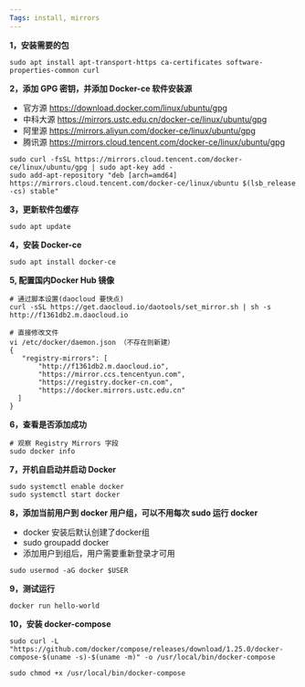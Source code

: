 ```yaml
---
Tags: install, mirrors
---
```

**1，安装需要的包**
```
sudo apt install apt-transport-https ca-certificates software-properties-common curl
```

**2，添加 GPG 密钥，并添加 Docker-ce 软件安装源**
* 官方源 https://download.docker.com/linux/ubuntu/gpg
* 中科大源 https://mirrors.ustc.edu.cn/docker-ce/linux/ubuntu/gpg
* 阿里源 https://mirrors.aliyun.com/docker-ce/linux/ubuntu/gpg
* 腾讯源 https://mirrors.cloud.tencent.com/docker-ce/linux/ubuntu/gpg

```
sudo curl -fsSL https://mirrors.cloud.tencent.com/docker-ce/linux/ubuntu/gpg | sudo apt-key add -
sudo add-apt-repository "deb [arch=amd64] https://mirrors.cloud.tencent.com/docker-ce/linux/ubuntu $(lsb_release -cs) stable"
```

**3，更新软件包缓存**
```
sudo apt update
```

**4，安装 Docker-ce**
```
sudo apt install docker-ce
```

**5, 配置国内Docker Hub 镜像**
```
# 通过脚本设置(daocloud 要快点)
curl -sSL https://get.daocloud.io/daotools/set_mirror.sh | sh -s http://f1361db2.m.daocloud.io

# 直接修改文件
vi /etc/docker/daemon.json （不存在则新建）
{
   "registry-mirrors": [
       "http://f1361db2.m.daocloud.io",
       "https://mirror.ccs.tencentyun.com",
	   "https://registry.docker-cn.com",
	   "https://docker.mirrors.ustc.edu.cn"
  ]
}
```

**6，查看是否添加成功**
```
# 观察 Registry Mirrors 字段
sudo docker info
```

**7，开机自启动并启动 Docker**
```
sudo systemctl enable docker
sudo systemctl start docker
```

**8，添加当前用户到 docker 用户组，可以不用每次 sudo 运行 docker**
* docker 安装后默认创建了docker组
* sudo groupadd docker
* 添加用户到组后，用户需要重新登录才可用
```
sudo usermod -aG docker $USER
```

**9，测试运行**
```
docker run hello-world
```

**10，安装 docker-compose**
```
sudo curl -L "https://github.com/docker/compose/releases/download/1.25.0/docker-compose-$(uname -s)-$(uname -m)" -o /usr/local/bin/docker-compose

sudo chmod +x /usr/local/bin/docker-compose
```